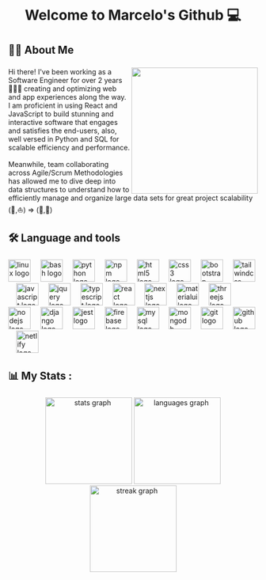 <h1 align="center">Welcome to Marcelo's Github 💻</h1>

<h2 align="left">👩‍💻  About Me</h2>

###

<img align="right" height="255" src="https://github.com/portobanco51/portobanco51/assets/76289550/79543d12-e7ee-459c-b1ff-71b557f66500"  />

###

<div align="left" width="200px" >

<p align="left" >Hi there! I've been working as a Software Engineer for over 2 years 👨🏽‍💻 creating and optimizing web and app experiences along the way.<br> I am proficient in using React and JavaScript to build stunning and interactive software that engages and satisfies the end-users, also, well versed in Python and SQL for scalable efficiency and performance.<br><br>Meanwhile, team collaborating across Agile/Scrum Methodologies has allowed me to dive deep into data structures to understand how to efficiently manage and organize large data sets for great project scalability (🚂,⛵) => (🚄,🚢)</p>
</div>

###

<h2 align="left">🛠 Language and tools</h2>

###

<div align="left">
  <img src="https://skillicons.dev/icons?i=linux" height="45" alt="linux logo"  />
  <img width="12" />
  <img src="https://skillicons.dev/icons?i=bash" height="45" alt="bash logo"  />
  <img width="12" />
  <img src="https://skillicons.dev/icons?i=py" height="45" alt="python logo"  />
  <img width="12" />
  <img src="https://cdn.jsdelivr.net/gh/devicons/devicon/icons/npm/npm-original-wordmark.svg" height="45" alt="npm logo"  />
  <img width="12" />
  <img src="https://skillicons.dev/icons?i=html" height="45" alt="html5 logo"  />
  <img width="12" />
  <img src="https://skillicons.dev/icons?i=css" height="45" alt="css3 logo"  />
  <img width="12" />
  <img src="https://skillicons.dev/icons?i=bootstrap" height="45" alt="bootstrap logo"  />
  <img width="12" />
  <img src="https://skillicons.dev/icons?i=tailwind" height="45" alt="tailwindcss logo"  />
  <img width="12" />
  <img src="https://skillicons.dev/icons?i=js" height="45" alt="javascript logo"  />
  <img width="12" />
  <img src="https://skillicons.dev/icons?i=jquery" height="45" alt="jquery logo"  />
  <img width="12" />
  <img src="https://skillicons.dev/icons?i=ts" height="45" alt="typescript logo"  />
  <img width="12" />
  <img src="https://skillicons.dev/icons?i=react" height="45" alt="react logo"  />
  <img width="12" />
  <img src="https://skillicons.dev/icons?i=nextjs" height="45" alt="nextjs logo"  />
  <img width="12" />
  <img src="https://skillicons.dev/icons?i=materialui" height="45" alt="materialui logo"  />
  <img width="12" />
  <img src="https://skillicons.dev/icons?i=threejs" height="45" alt="threejs logo"  />
  <img width="12" />
  <img src="https://skillicons.dev/icons?i=nodejs" height="45" alt="nodejs logo"  />
  <img width="12" />
  <img src="https://skillicons.dev/icons?i=django" height="45" alt="django logo"  />
  <img width="12" />
  <img src="https://skillicons.dev/icons?i=jest" height="45" alt="jest logo"  />
  <img width="12" />
  <img src="https://skillicons.dev/icons?i=firebase" height="45" alt="firebase logo"  />
  <img width="12" />
  <img src="https://skillicons.dev/icons?i=mysql" height="45" alt="mysql logo"  />
  <img width="12" />
  <img src="https://skillicons.dev/icons?i=mongodb" height="45" alt="mongodb logo"  />
  <img width="12" />
  <img src="https://skillicons.dev/icons?i=git" height="45" alt="git logo"  />
  <img width="12" />
  <img src="https://skillicons.dev/icons?i=github" height="45" alt="github logo"  />
  <img width="12" />
  <img src="https://skillicons.dev/icons?i=netlify" height="45" alt="netlify logo"  />
  <img width="12" />
</div>

###

<h2 align="left">📊 My Stats :</h2>

###

<div align="center">
  <img src="https://github-readme-stats.vercel.app/api?username=portobanco51&hide_title=false&hide_rank=true&show_icons=true&include_all_commits=true&count_private=true&disable_animations=false&theme=dracula&locale=en&hide_border=false&order=1&custom_title=Git+Stats" height= "175" alt="stats graph">
  <img src="https://github-readme-stats.vercel.app/api/top-langs?username=portobanco51&locale=en&hide_title=false&layout=compact&card_width=320&langs_count=5&theme=dracula&hide_border=false&order=2" height="175" alt="languages graph"  />
  <img src="https://streak-stats.demolab.com?user=portobanco51&locale=en&mode=weekly&theme=dracula&hide_border=false&border_radius=5&order=3" height="175" alt="streak graph" />
</div>
